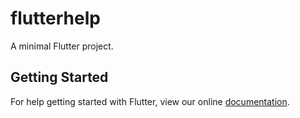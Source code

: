 # flutterhelp

A minimal Flutter project.

## Getting Started

For help getting started with Flutter, view our online
[documentation](http://flutter.io/).
